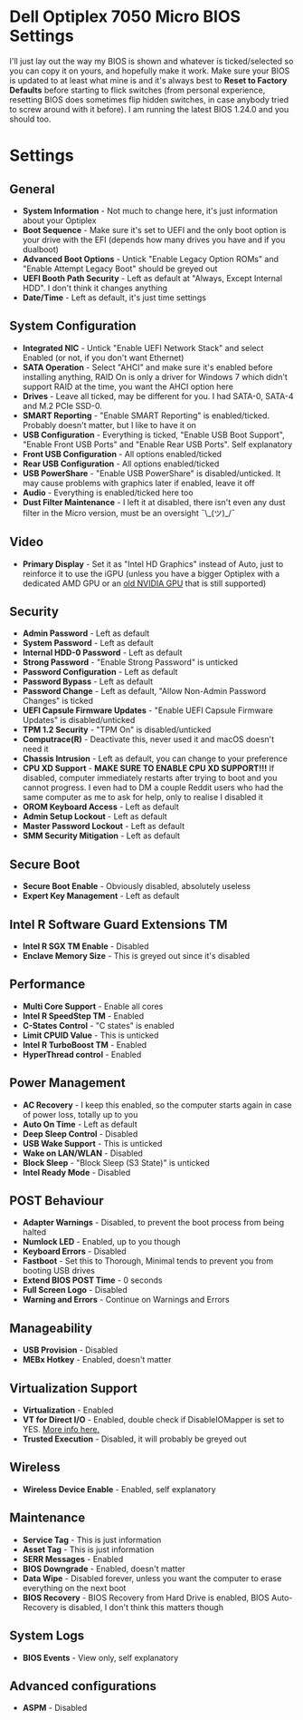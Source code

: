 # Dell Optiplex 7050 Micro BIOS Settings

I'll just lay out the way my BIOS is shown and whatever is ticked/selected so you can copy it on yours, and hopefully make it work. Make sure your BIOS is updated to at least what mine is and it's always best to **Reset to Factory Defaults** before starting to flick switches (from personal experience, resetting BIOS does sometimes flip hidden switches, in case anybody tried to screw around with it before). I am running the latest BIOS 1.24.0 and you should too.

# Settings
## General
- **System Information** - Not much to change here, it's just information about your Optiplex
- **Boot Sequence** - Make sure it's set to UEFI and the only boot option is your drive with the EFI (depends how many drives you have and if you dualboot)
- **Advanced Boot Options** - Untick "Enable Legacy Option ROMs" and "Enable Attempt Legacy Boot" should be greyed out
- **UEFI Booth Path Security** - Left as default at "Always, Except Internal HDD". I don't  think it changes anything
- **Date/Time** - Left as default, it's just time settings

## System Configuration
- **Integrated NIC** - Untick "Enable UEFI Network Stack" and select Enabled (or not, if you don't want Ethernet)
- **SATA Operation** - Select "AHCI" and make sure it's enabled before installing anything, RAID On is only a driver for Windows 7 which didn't support RAID at the time, you want the AHCI option here
- **Drives** - Leave all ticked, may be different for you. I had SATA-0, SATA-4 and M.2 PCIe SSD-0.
- **SMART Reporting** - "Enable SMART Reporting" is enabled/ticked. Probably doesn't matter, but I like to have it on
- **USB Configuration** - Everything is ticked, "Enable USB Boot Support", "Enable Front USB Ports" and "Enable Rear USB Ports". Self explanatory
- **Front USB Configuration** - All options enabled/ticked
- **Rear USB Configuration** - All options enabled/ticked
- **USB PowerShare** - "Enable USB PowerShare" is disabled/unticked. It may cause problems with graphics later if enabled, leave it off
- **Audio** - Everything is enabled/ticked here too
- **Dust Filter Maintenance** - I left it at disabled, there isn't even any dust filter in the Micro version, must be an oversight ¯\\\_(ツ)\_/¯

## Video
- **Primary Display** - Set it as "Intel HD Graphics" instead of Auto, just to reinforce it to use the iGPU (unless you have a bigger Optiplex with a dedicated AMD GPU or an [old NVIDIA GPU](https://dortania.github.io/GPU-Buyers-Guide/modern-gpus/nvidia-gpu.html) that is still supported)

## Security
- **Admin Password** - Left as default
- **System Password** - Left as default
- **Internal HDD-0 Password** - Left as default
- **Strong Password** - "Enable Strong Password" is unticked
- **Password Configuration** - Left as default
- **Password Bypass** - Left as default
- **Password Change** - Left as default, "Allow Non-Admin Password Changes" is ticked
- **UEFI Capsule Firmware Updates** - "Enable UEFI Capsule Firmware Updates" is disabled/unticked
- **TPM 1.2 Security** - "TPM On" is disabled/unticked
- **Computrace(R)** - Deactivate this, never used it and macOS doesn't need it
- **Chassis Intrusion** - Left as default, you can change to your preference
- **CPU XD Support** - **MAKE SURE TO ENABLE CPU XD SUPPORT!!!** If disabled, computer immediately restarts after trying to boot and you cannot progress. I even had to DM a couple Reddit users who had the same computer as me to ask for help, only to realise I disabled it
- **OROM Keyboard Access** - Left as default
- **Admin Setup Lockout** - Left as default
- **Master Password Lockout** - Left as default
- **SMM Security Mitigation** - Left as default

## Secure Boot
- **Secure Boot Enable** - Obviously disabled, absolutely useless
- **Expert Key Management** - Left as default

## Intel R Software Guard Extensions TM
- **Intel R SGX TM Enable** - Disabled
- **Enclave Memory Size** - This is greyed out since it's disabled

## Performance
- **Multi Core Support** - Enable all cores
- **Intel R SpeedStep TM** - Enabled
- **C-States Control** - "C states" is enabled
- **Limit CPUID Value** - This is unticked
- **Intel R TurboBoost TM** - Enabled
- **HyperThread control** - Enabled

## Power Management
- **AC Recovery** - I keep this enabled, so the computer starts again in case of power loss, totally up to you
- **Auto On Time** - Left as default
- **Deep Sleep Control** - Disabled
- **USB Wake Support** - This is unticked
- **Wake on LAN/WLAN** - Disabled
- **Block Sleep** - "Block Sleep (S3 State)" is unticked
- **Intel Ready Mode** - Disabled

## POST Behaviour
- **Adapter Warnings** - Disabled, to prevent the boot process from being halted
- **Numlock LED** - Enabled, up to you though
- **Keyboard Errors** - Disabled
- **Fastboot** - Set this to Thorough, Minimal tends to prevent you from booting USB drives
- **Extend BIOS POST Time** - 0 seconds
- **Full Screen Logo** - Disabled
- **Warning and Errors** - Continue on Warnings and Errors

## Manageability
- **USB Provision** - Disabled
- **MEBx Hotkey** - Enabled, doesn't matter

## Virtualization Support
- **Virtualization** - Enabled
- **VT for Direct I/O** - Enabled, double check if DisableIOMapper is set to YES. [More info here.](https://dortania.github.io/OpenCore-Install-Guide/config.plist/kaby-lake.html#kernel)
- **Trusted Execution** - Disabled, it will probably be greyed out

## Wireless
- **Wireless Device Enable** - Enabled, self explanatory

## Maintenance
- **Service Tag** - This is just information
- **Asset Tag** - This is just information
- **SERR Messages** - Enabled
- **BIOS Downgrade** - Enabled, doesn't matter
- **Data Wipe** - Disabled forever, unless you want the computer to erase everything on the next boot
- **BIOS Recovery** - BIOS Recovery from Hard Drive is enabled, BIOS Auto-Recovery is disabled, I don't think this matters though

## System Logs
- **BIOS Events** - View only, self explanatory

## Advanced configurations
- **ASPM** - Disabled
